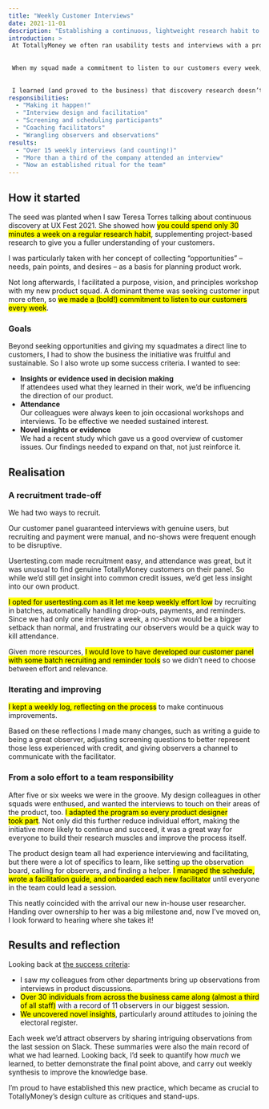 ```yaml
---
title: "Weekly Customer Interviews"
date: 2021-11-01
description: "Establishing a continuous, lightweight research habit to broaden our customer knowledge"
introduction: >
 At TotallyMoney we often ran usability tests and interviews with a project focus, but rarely conducted broader research to learn more about our customers and find new opportunities.
 
 
 When my squad made a commitment to listen to our customers every week, I built a habit of regular customer interviews, then developed it into a shared product design practice.
 
 
 I learned (and proved to the business) that discovery research doesn’t have to be big, time consuming, and occasional.
responsibilities:
  - "Making it happen!"
  - "Interview design and facilitation"
  - "Screening and scheduling participants"
  - "Coaching facilitators"
  - "Wrangling observers and observations"
results:
  - "Over 15 weekly interviews (and counting!)"
  - "More than a third of the company attended an interview"
  - "Now an established ritual for the team"
---
```


## How it started

The seed was planted when I saw Teresa Torres talking about continuous discovery at UX Fest 2021. She showed how <mark>you could spend only 30 minutes a week on a regular research habit</mark>, supplementing project-based research to give you a fuller understanding of your customers.

I was particularly taken with her concept of collecting “opportunities” – needs, pain points, and desires – as a basis for planning product work.

Not long afterwards, I facilitated a purpose, vision, and principles workshop with my new product squad. A dominant theme was seeking customer input more often, so <mark>we made a (bold!) commitment to listen to our customers every week</mark>.

### Goals

Beyond seeking opportunities and giving my squadmates a direct line to customers, I had to show the business the initiative was fruitful and sustainable. So I also wrote up some success criteria. I wanted to see:

- **Insights or evidence used in decision making**\
If attendees used what they learned in their work, we’d be influencing the direction of our product.
- **Attendance**\
Our colleagues were always keen to join occasional workshops and interviews. To be effective we needed sustained interest.
- **Novel insights or evidence**\
We had a recent study which gave us a good overview of customer issues. Our findings needed to expand on that, not just reinforce it.

## Realisation

### A recruitment trade-off

We had two ways to recruit.

Our customer panel guaranteed interviews with genuine users, but recruiting and payment were manual, and no-shows were frequent enough to be disruptive.

Usertesting.com made recruitment easy, and attendance was great, but it was unusual to find genuine TotallyMoney customers on their panel. So while we’d still get insight into common credit issues, we’d get less insight into our own product.

<mark>I opted for usertesting.com as it let me keep weekly effort low</mark> by recruiting in batches, automatically handling drop-outs, payments, and reminders. Since we had only one interview a week, a no-show would be a bigger setback than normal, and frustrating our observers would be a quick way to kill attendance.

Given more resources, <mark>I would love to have developed our customer panel with some batch recruiting and reminder tools</mark>  so we didn’t need to choose between effort and relevance.

### Iterating and improving

<mark>I kept a weekly log, reflecting on the process</mark> to make continuous improvements.

Based on these reflections I made many changes, such as writing a guide to being a great observer, adjusting screening questions to better represent those less experienced with credit, and giving observers a channel to communicate with the facilitator.

### From a solo effort to a team responsibility

After five or six weeks we were in the groove. My design colleagues in other squads were enthused, and wanted the interviews to touch on their areas of the product, too. <mark>I adapted the program so every product designer took part</mark>.  Not only did this further reduce individual effort, making the initiative more likely to continue and succeed, it was a great way for everyone to build their research muscles and improve the process itself.

The product design team all had experience interviewing and facilitating, but there were a lot of specifics to learn, like setting up the observation board, calling for observers, and finding a helper. <mark>I managed the schedule, wrote a facilitation guide, and onboarded each new facilitator</mark> until everyone in the team could lead a session.

This neatly coincided with the arrival our new in-house user researcher. Handing over ownership to her was a big milestone and, now I've moved on, I look forward to hearing where she takes it!

## Results and reflection

Looking back at [the success criteria](#goals):

- I saw my colleagues from other departments bring up observations from interviews in product discussions.
- <mark>Over 30 individuals from across the business came along (almost a third of all staff)</mark> with a record of 11 observers in our biggest session.
- <mark>We uncovered novel insights</mark>, particularly around attitudes to joining the electoral register.

Each week we’d attract observers by sharing intriguing observations from the last session on Slack. These summaries were also the main record of what we had learned. Looking back, I’d seek to quantify how *much* we learned, to better demonstrate the final point above, and carry out weekly synthesis to improve the knowledge base.

I’m proud to have established this new practice, which became as crucial to TotallyMoney’s design culture as critiques and stand-ups.